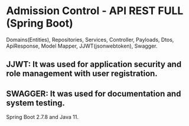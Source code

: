 # Admission Control - API REST FULL (Spring Boot)

Domains(Entities), Repositories, Services, Controller, Payloads, Dtos, ApiResponse, Model Mapper, JJWT(jsonwebtoken), Swagger.

## JJWT: It was used for application security and role management with user registration.
## SWAGGER: It was used for documentation and system testing.

Spring Boot 2.7.8 and Java 11.
